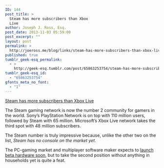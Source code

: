 ```yaml
---
ID: 144
post_title: >
  Steam has more subscribers than Xbox
  Live
author: Joseph J. Ross, Esq.
post_date: 2013-11-03 05:59:00
post_excerpt: ""
layout: post
permalink: >
  http://joeross.me/blog/links/steam-has-more-subscribers-than-xbox-live/
published: true
tumblr_geek-esq_permalink:
  - >
    http://geek-esq.tumblr.com/post/65863253754/steam-has-more-subscribers-than-xbox-live
tumblr_geek-esq_id:
  - "65863253754"
gfonts_meta_no_font:
  - "1"
---
```

<a href='http://www.engadget.com/2013/10/30/valve-steam-65-million-users/'>Steam has more subscribers than Xbox Live</a><div class="link_description"><p>The Steam gaming network is now the number 2 community for gamers in the world. Sony&#8217;s PlayStation Network is on top with 110 million users, followed by Steam with 65 million. Microsoft&#8217;s Xbox Live network takes the third spot with 48 million subscribers.</p>

<p><!-- more --></p>

<p>The Steam number is truly impressive because, unlike the other two on the list, <em>Steam has no console on the market yet</em>.</p>

<p>The PC-gaming market and multiplayer software maker expects to <a href="http://www.engadget.com/2013/10/04/valve-steam-machines-beta-specs/" target="_blank">launch beta hardware soon</a>, but to take the second position without anything in households yet is quite a feat.</p></div>